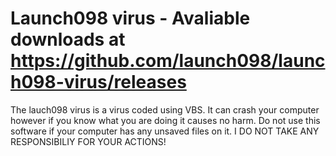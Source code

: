 # Launch098 virus - Avaliable downloads at https://github.com/launch098/launch098-virus/releases

The lauch098 virus is a virus coded using VBS. It can crash your computer however if you know what you are doing it causes no harm. Do not use this software if your computer has any unsaved files on it. I DO NOT TAKE ANY RESPONSIBILIY FOR YOUR ACTIONS! 
